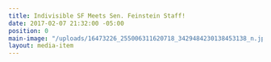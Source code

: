 ```yaml
---
title: Indivisible SF Meets Sen. Feinstein Staff!
date: 2017-02-07 21:32:00 -05:00
position: 0
main-image: "/uploads/16473226_255006311620718_3429484230138453138_n.jpg"
layout: media-item
---
```


